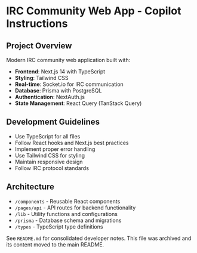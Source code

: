 # IRC Community Web App - Copilot Instructions

## Project Overview
Modern IRC community web application built with:
- **Frontend**: Next.js 14 with TypeScript
- **Styling**: Tailwind CSS
- **Real-time**: Socket.io for IRC communication
- **Database**: Prisma with PostgreSQL
- **Authentication**: NextAuth.js
- **State Management**: React Query (TanStack Query)

## Development Guidelines
- Use TypeScript for all files
- Follow React hooks and Next.js best practices
- Implement proper error handling
- Use Tailwind CSS for styling
- Maintain responsive design
- Follow IRC protocol standards

## Architecture
- `/components` - Reusable React components
- `/pages/api` - API routes for backend functionality
- `/lib` - Utility functions and configurations
- `/prisma` - Database schema and migrations
- `/types` - TypeScript type definitions

<!-- Consolidated into README.md -->
<!-- See top-level README.md for developer instructions and project overview -->

See `README.md` for consolidated developer notes. This file was archived and its content moved to the main README.